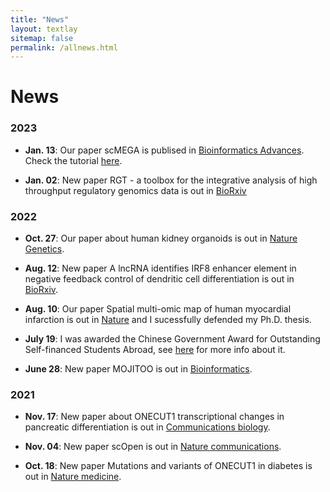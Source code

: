 ```yaml
---
title: "News"
layout: textlay
sitemap: false
permalink: /allnews.html
---
```


# News

### 2023

* **Jan. 13**: Our paper scMEGA is publised in [Bioinformatics Advances](https://academic.oup.com/bioinformaticsadvances/advance-article/doi/10.1093/bioadv/vbad003/6986159). Check the tutorial [here](https://costalab.github.io/scMEGA/).

* **Jan. 02**: New paper RGT - a toolbox for the integrative analysis of high throughput regulatory genomics data is out in [BioRxiv](https://www.biorxiv.org/content/10.1101/2022.12.31.522372v1)


### 2022

* **Oct. 27**: Our paper about human kidney organoids is out in [Nature Genetics](https://www.nature.com/articles/s41588-022-01202-z).

* **Aug. 12**: New paper A lncRNA identifies IRF8 enhancer element in negative feedback control of dendritic cell differentiation is out in [BioRxiv](https://www.biorxiv.org/content/10.1101/2022.08.11.503623v1).

* **Aug. 10**: Our paper Spatial multi-omic map of human myocardial infarction is out in [Nature](https://www.nature.com/articles/s41586-022-05060-x) and I sucessfully defended my Ph.D. thesis.

* **July 19**: I was awarded the Chinese Government Award for Outstanding Self-financed Students Abroad, see [here](https://en.wikipedia.org/wiki/Chinese_government_award_for_outstanding_self-financed_students_abroad) for more info about it.

* **June 28**: New paper MOJITOO is out in [Bioinformatics](https://academic.oup.com/bioinformatics/article/38/Supplement_1/i282/6617520).

### 2021

* **Nov. 17**: New paper about ONECUT1 transcriptional changes in pancreatic differentiation is out in [Communications biology](https://www.nature.com/articles/s42003-021-02818-3).

* **Nov. 04**: New paper scOpen is out in [Nature communications](https://www.nature.com/articles/s41467-021-26530-2).

* **Oct. 18**: New paper Mutations and variants of ONECUT1 in diabetes is out in [Nature medicine](https://www.nature.com/articles/s41591-021-01502-7).
